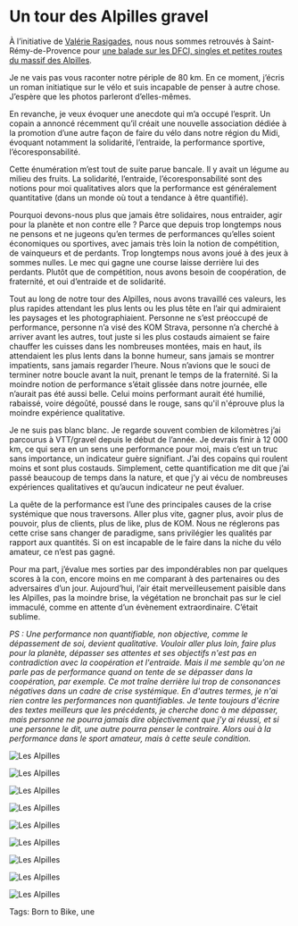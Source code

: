 # Un tour des Alpilles gravel

À l’initiative de [Valérie Rasigades](https://www.facebook.com/groups/412807219648006/), nous nous sommes retrouvés à Saint-Rémy-de-Provence pour [une balade sur les DFCI, singles et petites routes du massif des Alpilles](https://www.openrunner.com/r/13922605).<span id="more-60990"></span>

Je ne vais pas vous raconter notre périple de 80 km. En ce moment, j’écris un roman initiatique sur le vélo et suis incapable de penser à autre chose. J’espère que les photos parleront d’elles-mêmes.

En revanche, je veux évoquer une anecdote qui m’a occupé l’esprit. Un copain a annoncé récemment qu’il créait une nouvelle association dédiée à la promotion d’une autre façon de faire du vélo dans notre région du Midi, évoquant notamment la solidarité, l’entraide, la performance sportive, l’écoresponsabilité.

Cette énumération m’est tout de suite parue bancale. Il y avait un légume au milieu des fruits. La solidarité, l’entraide, l’écoresponsabilité sont des notions pour moi qualitatives alors que la performance est généralement quantitative (dans un monde où tout a tendance à être quantifié).

Pourquoi devons-nous plus que jamais être solidaires, nous entraider, agir pour la planète et non contre elle ? Parce que depuis trop longtemps nous ne pensons et ne jugeons qu’en termes de performances qu’elles soient économiques ou sportives, avec jamais très loin la notion de compétition, de vainqueurs et de perdants. Trop longtemps nous avons joué à des jeux à sommes nulles. Le mec qui gagne une course laisse derrière lui des perdants. Plutôt que de compétition, nous avons besoin de coopération, de fraternité, et oui d’entraide et de solidarité.

Tout au long de notre tour des Alpilles, nous avons travaillé ces valeurs, les plus rapides attendant les plus lents ou les plus tête en l’air qui admiraient les paysages et les photographiaient. Personne ne s’est préoccupé de performance, personne n’a visé des KOM Strava, personne n’a cherché à arriver avant les autres, tout juste si les plus costauds aimaient se faire chauffer les cuisses dans les nombreuses montées, mais en haut, ils attendaient les plus lents dans la bonne humeur, sans jamais se montrer impatients, sans jamais regarder l’heure. Nous n’avions que le souci de terminer notre boucle avant la nuit, prenant le temps de la fraternité. Si la moindre notion de performance s’était glissée dans notre journée, elle n’aurait pas été aussi belle. Celui moins performant aurait été humilié, rabaissé, voire dégoûté, poussé dans le rouge, sans qu'il n'éprouve plus la moindre expérience qualitative.

Je ne suis pas blanc blanc. Je regarde souvent combien de kilomètres j’ai parcourus à VTT/gravel depuis le début de l’année. Je devrais finir à 12 000 km, ce qui sera en un sens une performance pour moi, mais c’est un truc sans importance, un indicateur guère signifiant. J’ai des copains qui roulent moins et sont plus costauds. Simplement, cette quantification me dit que j’ai passé beaucoup de temps dans la nature, et que j’y ai vécu de nombreuses expériences qualitatives et qu’aucun indicateur ne peut évaluer.

La quête de la performance est l’une des principales causes de la crise systémique que nous traversons. Aller plus vite, gagner plus, avoir plus de pouvoir, plus de clients, plus de like, plus de KOM. Nous ne réglerons pas cette crise sans changer de paradigme, sans privilégier les qualités par rapport aux quantités. Si on est incapable de le faire dans la niche du vélo amateur, ce n’est pas gagné.

Pour ma part, j’évalue mes sorties par des impondérables non par quelques scores à la con, encore moins en me comparant à des partenaires ou des adversaires d’un jour. Aujourd’hui, l’air était merveilleusement paisible dans les Alpilles, pas la moindre brise, la végétation ne bronchait pas sur le ciel immaculé, comme en attente d’un évènement extraordinaire. C’était sublime.

*PS : Une performance non quantifiable, non objective, comme le dépassement de soi, devient qualitative. Vouloir aller plus loin, faire plus pour la planète, dépasser ses attentes et ses objectifs n'est pas en contradiction avec la coopération et l'entraide. Mais il me semble qu'on ne parle pas de performance quand on tente de se dépasser dans la coopération, par exemple. Ce mot traîne derrière lui trop de consonances négatives dans un cadre de crise systémique. En d'autres termes, je n'ai rien contre les performances non quantifiables. Je tente toujours d'écrire des textes meilleurs que les précédents, je cherche donc à me dépasser, mais personne ne pourra jamais dire objectivement que j'y ai réussi, et si une personne le dit, une autre pourra penser le contraire. Alors oui à la performance dans le sport amateur, mais à cette seule condition.*

![Les Alpilles](https://tcrouzet.com/images_tc/2021/11/IMG_4014.jpeg)

![Les Alpilles](https://tcrouzet.com/images_tc/2021/11/IMG_4017.jpeg)

![Les Alpilles](https://tcrouzet.com/images_tc/2021/11/IMG_4032.jpeg)

![Les Alpilles](https://tcrouzet.com/images_tc/2021/11/IMG_4040.jpeg)

![Les Alpilles](https://tcrouzet.com/images_tc/2021/11/IMG_4058.jpeg)

![Les Alpilles](https://tcrouzet.com/images_tc/2021/11/IMG_4062.jpeg)

![Les Alpilles](https://tcrouzet.com/images_tc/2021/11/IMG_4068.jpeg)

![Les Alpilles](https://tcrouzet.com/images_tc/2021/11/IMG_4081.jpeg)

![Les Alpilles](https://tcrouzet.com/images_tc/2021/11/IMG_4083.jpeg)



Tags: Born to Bike, une